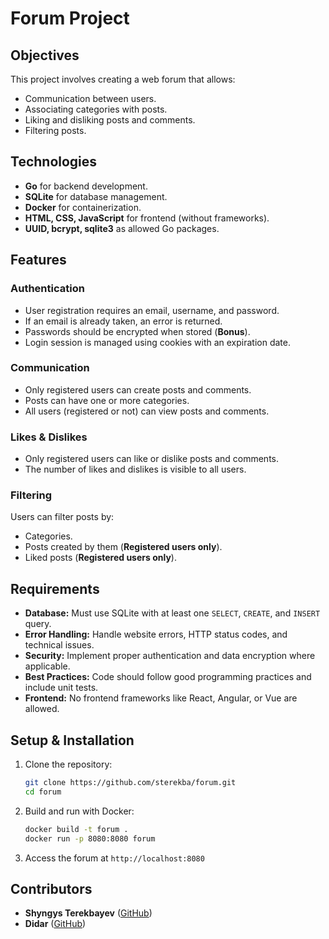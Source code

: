 # Forum Project

## Objectives
This project involves creating a web forum that allows:
- Communication between users.
- Associating categories with posts.
- Liking and disliking posts and comments.
- Filtering posts.

## Technologies
- **Go** for backend development.
- **SQLite** for database management.
- **Docker** for containerization.
- **HTML, CSS, JavaScript** for frontend (without frameworks).
- **UUID, bcrypt, sqlite3** as allowed Go packages.

## Features
### Authentication
- User registration requires an email, username, and password.
- If an email is already taken, an error is returned.
- Passwords should be encrypted when stored (**Bonus**).
- Login session is managed using cookies with an expiration date.

### Communication
- Only registered users can create posts and comments.
- Posts can have one or more categories.
- All users (registered or not) can view posts and comments.

### Likes & Dislikes
- Only registered users can like or dislike posts and comments.
- The number of likes and dislikes is visible to all users.

### Filtering
Users can filter posts by:
- Categories.
- Posts created by them (**Registered users only**).
- Liked posts (**Registered users only**).

## Requirements
- **Database:** Must use SQLite with at least one `SELECT`, `CREATE`, and `INSERT` query.
- **Error Handling:** Handle website errors, HTTP status codes, and technical issues.
- **Security:** Implement proper authentication and data encryption where applicable.
- **Best Practices:** Code should follow good programming practices and include unit tests.
- **Frontend:** No frontend frameworks like React, Angular, or Vue are allowed.

## Setup & Installation
1. Clone the repository:
   ```sh
   git clone https://github.com/sterekba/forum.git
   cd forum
   ```
2. Build and run with Docker:
   ```sh
   docker build -t forum .
   docker run -p 8080:8080 forum
   ```
3. Access the forum at `http://localhost:8080`

## Contributors
- **Shyngys Terekbayev** ([GitHub](https://github.com/sterekba))
- **Didar** ([GitHub](https://github.com/diyarulin))

